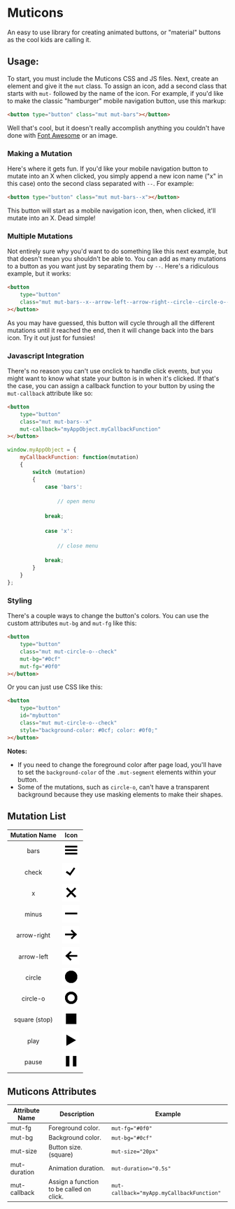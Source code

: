 # Muticons
An easy to use library for creating animated buttons, or "material" buttons as the cool kids are calling it.


## Usage:

To start, you must include the Muticons CSS and JS files. Next, create an element and give it the `mut` class. To assign an icon, add a second class that starts with `mut-` followed by the name of the icon. For example, if you'd like to make the classic "hamburger" mobile navigation button, use this markup:

```html
<button type="button" class="mut mut-bars"></button>
```

Well that's cool, but it doesn't really accomplish anything you couldn't have done with [Font Awesome](http://fontawesome.io/) or an image.


### Making a Mutation

Here's where it gets fun. If you'd like your mobile navigation button to mutate into an X when clicked, you simply append a new icon name ("x" in this case) onto the second class separated with `--`. For example:

```html
<button type="button" class="mut mut-bars--x"></button>
```

This button will start as a mobile navigation icon, then, when clicked, it'll mutate into an X. Dead simple!


### Multiple Mutations

Not entirely sure why you'd want to do something like this next example, but that doesn't mean you shouldn't be able to. You can add as many mutations to a button as you want just by separating them by `--`. Here's a ridiculous example, but it works:

```html
<button
	type="button"
	class="mut mut-bars--x--arrow-left--arrow-right--circle--circle-o--check--minus"
></button>
```

As you may have guessed, this button will cycle through all the different mutations until it reached the end, then it will change back into the bars icon. Try it out just for funsies!


### Javascript Integration

There's no reason you can't use onclick to handle click events, but you might want to know what state your button is in when it's clicked. If that's the case, you can assign a callback function to your button by using the `mut-callback` attribute like so:

```html
<button
	type="button"
	class="mut mut-bars--x"
	mut-callback="myAppObject.myCallbackFunction"
></button>
```

```javascript
window.myAppObject = {
	myCallbackFunction: function(mutation)
	{
		switch (mutation)
		{
			case 'bars':
			
				// open menu
				
			break;
			
			case 'x':
			
				// close menu
				
			break;
		}
	}
};
```


### Styling

There's a couple ways to change the button's colors. You can use the custom attributes `mut-bg` and `mut-fg` like this:

```html
<button
	type="button"
	class="mut mut-circle-o--check"
	mut-bg="#0cf"
	mut-fg="#0f0"
></button>
```

Or you can just use CSS like this:

```html
<button
	type="button"
	id="mybutton"
	class="mut mut-circle-o--check"
	style="background-color: #0cf; color: #0f0;"
></button>
```

**Notes:**
* If you need to change the foreground color after page load, you'll have to set the `background-color` of the `.mut-segment` elements within your button.
* Some of the mutations, such as `circle-o`, can't have a transparent background because they use masking elements to make their shapes.


## Mutation List
|Mutation Name	|Icon			|
|:-------------:|:-------------:|
|bars			|![bars]		|
|check			|![check]		|
|x				|![x]			|
|minus			|![minus]		|
|arrow-right	|![arrow-right]	|
|arrow-left		|![arrow-left]	|
|circle			|![circle]		|
|circle-o		|![circle-o]	|
|square (stop)	|![square]		|
|play			|![play]		|
|pause			|![pause]		|

[bars]: images/bars.png
[check]: images/check.png
[x]: images/x.png
[minus]: images/minus.png
[arrow-right]: images/arrow-right.png
[arrow-left]: images/arrow-left.png
[circle]: images/circle.png
[circle-o]: images/circle-o.png
[square]: images/square.png
[play]: images/play.png
[pause]: images/pause.png


## Muticons Attributes
|Attribute Name	|Description								|Example									|
|---------------|-------------------------------------------|-------------------------------------------|
|mut-fg			|Foreground color.							|`mut-fg="#0f0"`							|
|mut-bg			|Background color.							|`mut-bg="#0cf"`							|
|mut-size		|Button size. (square)						|`mut-size="20px"`							|
|mut-duration	|Animation duration.						|`mut-duration="0.5s"`						|
|mut-callback	|Assign a function to be called on click.	|`mut-callback="myApp.myCallbackFunction"`	|

















